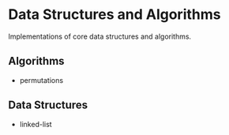 # Data Structures and Algorithms

Implementations of core data structures and algorithms.

## Algorithms 
- permutations

## Data Structures 
- linked-list

